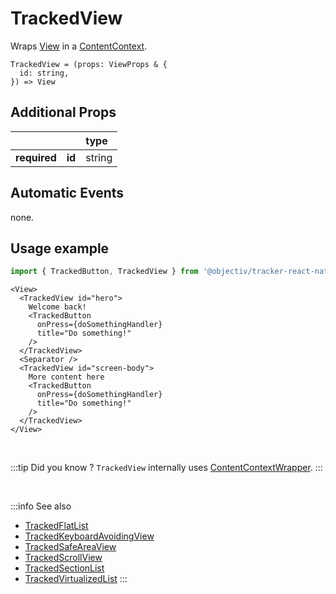 # TrackedView

Wraps [View](https://reactnative.dev/docs/view) in a [ContentContext](/taxonomy/reference/location-contexts/ContentContext.md).

```tsx
TrackedView = (props: ViewProps & {
  id: string,
}) => View
```

## Additional Props
|               |         | type      | 
|:-------------:|:--------|:----------|
| **required**  | **id**  | string    |

## Automatic Events
none.

## Usage example

```jsx
import { TrackedButton, TrackedView } from '@objectiv/tracker-react-native';
```

```tsx
<View>
  <TrackedView id="hero">
    Welcome back!
    <TrackedButton
      onPress={doSomethingHandler}
      title="Do something!"
    />
  </TrackedView>
  <Separator />
  <TrackedView id="screen-body">
    More content here
    <TrackedButton
      onPress={doSomethingHandler}
      title="Do something!"
    />
  </TrackedView>
</View>
```

<br />

:::tip Did you know ?
`TrackedView` internally uses [ContentContextWrapper](/tracking/react/api-reference/locationWrappers/ContentContextWrapper.md).
:::

<br />

:::info See also
- [TrackedFlatList](/tracking/react-native/api-reference/trackedComponents/TrackedFlatList.md)
- [TrackedKeyboardAvoidingView](/tracking/react-native/api-reference/trackedComponents/TrackedKeyboardAvoidingView.md)
- [TrackedSafeAreaView](/tracking/react-native/api-reference/trackedComponents/TrackedSafeAreaView.md)
- [TrackedScrollView](/tracking/react-native/api-reference/trackedComponents/TrackedScrollView.md)
- [TrackedSectionList](/tracking/react-native/api-reference/trackedComponents/TrackedSectionList.md)
- [TrackedVirtualizedList](/tracking/react-native/api-reference/trackedComponents/TrackedVirtualizedList.md)
:::
